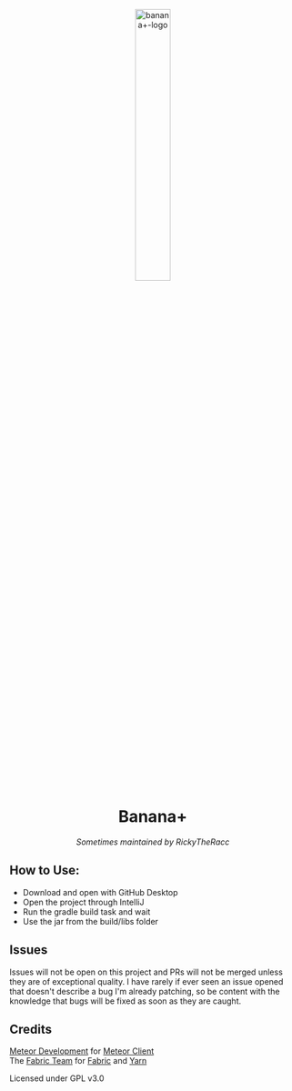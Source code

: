 <p align="center">
    <img src="https://raw.githubusercontent.com/RickyTheRacc/banana-for-everyone/main/src/main/resources/assets/logo1.png" alt="banana+-logo" width="35%"/>
</p>

<h1 align="center">Banana+</h1>
<p align="center"><i>Sometimes maintained by RickyTheRacc</i></p>

<h2>How to Use:</h2>
<ul>
    <li>Download and open with GitHub Desktop</li>
    <li>Open the project through IntelliJ</li>
    <li>Run the gradle build task and wait</li>
    <li>Use the jar from the build/libs folder</li>
</ul>

<h2>Issues</h2> 
<p>
Issues will not be open on this project and PRs will not be merged unless they are of exceptional quality. I have rarely
if ever seen an issue opened that doesn't describe a bug I'm already patching, so be content with the knowledge that bugs
will be fixed as soon as they are caught.
</p>

<h2>Credits</h2>
<p>
<a href="https://github.com/MeteorDevelopment">Meteor Development</a> for <a href="https://github.com/MeteorDevelopment/meteor-client">Meteor Client</a><br>
The <a href="https://github.com/FabricMC">Fabric Team</a> for <a href="https://github.com/FabricMC/fabric-loader">Fabric</a> and <a href="https://github.com/FabricMC/yarn">Yarn</a>
</p>


<p>Licensed under GPL v3.0</p>


